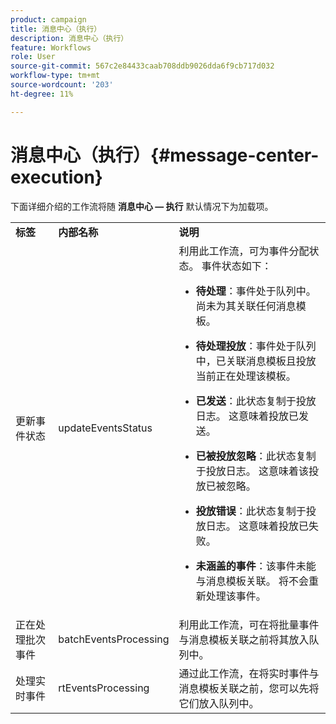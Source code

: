 ```yaml
---
product: campaign
title: 消息中心（执行）
description: 消息中心（执行）
feature: Workflows
role: User
source-git-commit: 567c2e84433caab708ddb9026dda6f9cb717d032
workflow-type: tm+mt
source-wordcount: '203'
ht-degree: 11%

---
```



# 消息中心（执行）{#message-center-execution}

下面详细介绍的工作流将随 **消息中心 — 执行** 默认情况下为加载项。

<table> 
 <tbody> 
  <tr> 
   <td> <strong>标签</strong><br /> </td> 
   <td> <strong>内部名称</strong><br /> </td> 
   <td> <strong>说明</strong><br /> </td> 
  </tr> 
  <tr> 
   <td> <span class="uicontrol">更新事件状态</span> <br /> </td> 
   <td> <span class="uicontrol">updateEventsStatus</span> <br /> </td> 
   <td> 利用此工作流，可为事件分配状态。 事件状态如下：<br /> 
    <ul> 
     <li> <p><strong>待处理</strong>：事件处于队列中。 尚未为其关联任何消息模板。</p> </li> 
     <li> <p><strong>待处理投放</strong>：事件处于队列中，已关联消息模板且投放当前正在处理该模板。</p> </li> 
     <li> <p><strong>已发送</strong>：此状态复制于投放日志。 这意味着投放已发送。</p> </li> 
     <li> <p><strong>已被投放忽略</strong>：此状态复制于投放日志。 这意味着该投放已被忽略。</p> </li> 
     <li> <p><strong>投放错误</strong>：此状态复制于投放日志。 这意味着投放已失败。</p> </li> 
     <li> <p><strong>未涵盖的事件</strong>：该事件未能与消息模板关联。 将不会重新处理该事件。</p> </li> 
    </ul> </td> 
  </tr> 
  <tr> 
   <td> <span class="uicontrol">正在处理批次事件</span> <br /> </td> 
   <td> <span class="uicontrol">batchEventsProcessing</span> <br /> </td> 
   <td> 利用此工作流，可在将批量事件与消息模板关联之前将其放入队列中。 <br /> </td> 
  </tr> 
  <tr> 
   <td> <span class="uicontrol">处理实时事件</span> <br /> </td> 
   <td> <span class="uicontrol">rtEventsProcessing</span> <br /> </td> 
   <td> 通过此工作流，在将实时事件与消息模板关联之前，您可以先将它们放入队列中。 <br /> </td> 
  </tr> 
 </tbody> 
</table>

